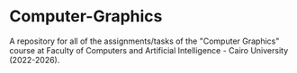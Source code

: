# Computer-Graphics
A repository for all of the assignments/tasks of the "Computer Graphics" course at Faculty of Computers and Artificial Intelligence - Cairo University (2022-2026).
